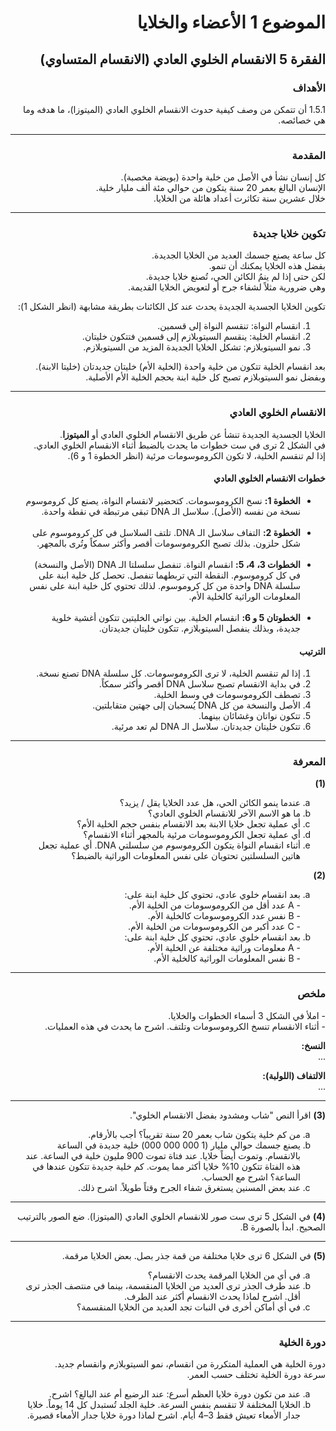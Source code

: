 <div style="text-align: right; direction: rtl;">

<h1>الموضوع 1 الأعضاء والخلايا</h1>

<h2>الفقرة 5 الانقسام الخلوي العادي (الانقسام المتساوي)</h2>

<h3>الأهداف</h3>
<p>
1.5.1 أن تتمكن من وصف كيفية حدوث الانقسام الخلوي العادي (الميتوزا)، ما هدفه وما هي خصائصه.
</p>

<hr>

<h3>المقدمة</h3>
<p>
كل إنسان نشأ في الأصل من خلية واحدة (بويضة مخصبة).<br>
الإنسان البالغ بعمر 20 سنة يتكون من حوالي مئة ألف مليار خلية.<br>
خلال عشرين سنة تكاثرت أعداد هائلة من الخلايا.
</p>

<hr>

<h3>تكوين خلايا جديدة</h3>
<p>
كل ساعة يصنع جسمك العديد من الخلايا الجديدة.<br>
بفضل هذه الخلايا يمكنك أن تنمو.<br>
لكن حتى إذا لم ينمُ الكائن الحي، تُصنع خلايا جديدة.<br>
وهي ضرورية مثلاً لشفاء جرح أو لتعويض الخلايا القديمة.
</p>
<p>
تكوين الخلايا الجسدية الجديدة يحدث عند كل الكائنات بطريقة مشابهة (انظر الشكل 1):
</p>
<ol>
  <li>انقسام النواة: تنقسم النواة إلى قسمين.</li>
  <li>انقسام الخلية: ينقسم السيتوبلازم إلى قسمين فتتكون خليتان.</li>
  <li>نمو السيتوبلازم: تشكل الخلايا الجديدة المزيد من السيتوبلازم.</li>
</ol>
<p>
بعد انقسام الخلية تتكون من خلية واحدة (الخلية الأم) خليتان جديدتان (خليتا الابنة).<br>
وبفضل نمو السيتوبلازم تصبح كل خلية ابنة بحجم الخلية الأم الأصلية.
</p>

<hr>

<h3>الانقسام الخلوي العادي</h3>
<p>
الخلايا الجسدية الجديدة تنشأ عن طريق الانقسام الخلوي العادي أو <b>الميتوزا</b>.<br>
في الشكل 2 ترى في ست خطوات ما يحدث بالضبط أثناء الانقسام الخلوي العادي.<br>
إذا لم تنقسم الخلية، لا تكون الكروموسومات مرئية (انظر الخطوة 1 و 6).
</p>

<h4>خطوات الانقسام الخلوي العادي</h4>
<ul>
  <li><b>الخطوة 1:</b> نسخ الكروموسومات. كتحضير لانقسام النواة، يصنع كل كروموسوم نسخة من نفسه (الأصل). سلاسل الـ DNA تبقى مرتبطة في نقطة واحدة.</li><br>
  <li><b>الخطوة 2:</b> التفاف سلاسل الـ DNA. تلتف السلاسل في كل كروموسوم على شكل حلزون. بذلك تصبح الكروموسومات أقصر وأكثر سمكاً وتُرى بالمجهر.</li><br>
  <li><b>الخطوات 3، 4، 5:</b> انقسام النواة. تنفصل سلسلتا الـ DNA (الأصل والنسخة) في كل كروموسوم. النقطة التي تربطهما تنفصل. تحصل كل خلية ابنة على سلسلة DNA واحدة من كل كروموسوم. لذلك تحتوي كل خلية ابنة على نفس المعلومات الوراثية كالخلية الأم.</li><br>
  <li><b>الخطوتان 5 و 6:</b> انقسام الخلية. بين نواتي الخليتين تتكون أغشية خلوية جديدة، وبذلك ينفصل السيتوبلازم. تتكون خليتان جديدتان.</li>
</ul>

<h4>الترتيب</h4>
<ol>
  <li>إذا لم تنقسم الخلية، لا ترى الكروموسومات. كل سلسلة DNA تصنع نسخة.</li>
  <li>في بداية الانقسام تصبح سلاسل DNA أقصر وأكثر سمكاً.</li>
  <li>تصطف الكروموسومات في وسط الخلية.</li>
  <li>الأصل والنسخة من كل DNA يُسحبان إلى جهتين متقابلتين.</li>
  <li>تتكون نواتان وغشائان بينهما.</li>
  <li>تتكون خليتان جديدتان. سلاسل الـ DNA لم تعد مرئية.</li>
</ol>

<hr>

<h3>المعرفة</h3>

<p><b>(1)</b></p>
<ol type="a">
  <li>عندما ينمو الكائن الحي، هل عدد الخلايا يقل / يزيد؟</li>
  <li>ما هو الاسم الآخر للانقسام الخلوي العادي؟</li>
  <li>أي عملية تجعل خلايا الابنة بعد الانقسام بنفس حجم الخلية الأم؟</li>
  <li>أي عملية تجعل الكروموسومات مرئية بالمجهر أثناء الانقسام؟</li>
  <li>أثناء انقسام النواة يتكون الكروموسوم من سلسلتي DNA. أي عملية تجعل هاتين السلسلتين تحتويان على نفس المعلومات الوراثية بالضبط؟</li>
</ol>

<p><b>(2)</b></p>
<ol type="a">
  <li>بعد انقسام خلوي عادي، تحتوي كل خلية ابنة على:<br>
    - A عدد أقل من الكروموسومات من الخلية الأم.<br>
    - B نفس عدد الكروموسومات كالخلية الأم.<br>
    - C عدد أكبر من الكروموسومات من الخلية الأم.
  </li>
  <li>بعد انقسام خلوي عادي، تحتوي كل خلية ابنة على:<br>
    - A معلومات وراثية مختلفة عن الخلية الأم.<br>
    - B نفس المعلومات الوراثية كالخلية الأم.
  </li>
</ol>

<hr>

<h3>ملخص</h3>
<p>
- املأ في الشكل 3 أسماء الخطوات والخلايا.<br>
- أثناء الانقسام تنسخ الكروموسومات وتلتف. اشرح ما يحدث في هذه العمليات.
</p>
<p><b>النسخ:</b><br>...</p>
<p><b>الالتفاف (اللولبة):</b><br>...</p>

<hr>

<p><b>(3)</b> اقرأ النص "شاب ومشدود بفضل الانقسام الخلوي".</p>
<ol type="a">
  <li>من كم خلية يتكون شاب بعمر 20 سنة تقريباً؟ أجب بالأرقام.</li>
  <li>يصنع جسمك حوالي مليار (1 000 000 000) خلية جديدة في الساعة بالانقسام. وتموت أيضاً خلايا. عند فتاة تموت 900 مليون خلية في الساعة. عند هذه الفتاة تتكون 10% خلايا أكثر مما يموت. كم خلية جديدة تتكون عندها في الساعة؟ اشرح مع الحساب.</li>
  <li>عند بعض المسنين يستغرق شفاء الجرح وقتاً طويلاً. اشرح ذلك.</li>
</ol>

<hr>

<p><b>(4)</b> في الشكل 5 ترى ست صور للانقسام الخلوي العادي (الميتوزا). ضع الصور بالترتيب الصحيح. ابدأ بالصورة B.</p>

<hr>

<p><b>(5)</b> في الشكل 6 ترى خلايا مختلفة من قمة جذر بصل. بعض الخلايا مرقمة.</p>
<ol type="a">
  <li>في أي من الخلايا المرقمة يحدث الانقسام؟</li>
  <li>عند طرف الجذر ترى العديد من الخلايا المنقسمة، بينما في منتصف الجذر ترى أقل. اشرح لماذا يحدث الانقسام أكثر عند الطرف.</li>
  <li>في أي أماكن أخرى في النبات تجد العديد من الخلايا المنقسمة؟</li>
</ol>

<hr>

<h3>دورة الخلية</h3>
<p>
دورة الخلية هي العملية المتكررة من انقسام، نمو السيتوبلازم وانقسام جديد.<br>
سرعة دورة الخلية تختلف حسب العمر.
</p>
<ol type="a">
  <li>عند من تكون دورة خلايا العظم أسرع: عند الرضيع أم عند البالغ؟ اشرح.</li>
  <li>الخلايا المختلفة لا تنقسم بنفس السرعة. خلية الجلد تُستبدل كل 14 يوماً. خلايا جدار الأمعاء تعيش فقط 3–4 أيام. اشرح لماذا دورة خلايا جدار الأمعاء قصيرة.</li>
</ol>

</div>